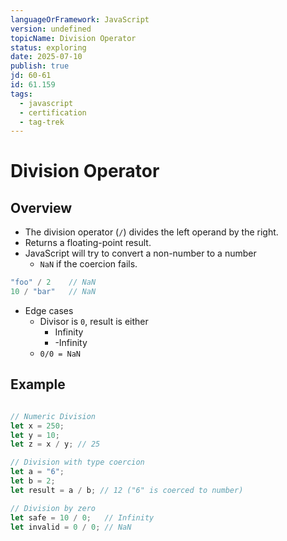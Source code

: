 ```yaml
---
languageOrFramework: JavaScript
version: undefined
topicName: Division Operator
status: exploring
date: 2025-07-10
publish: true
jd: 60-61
id: 61.159
tags:
  - javascript
  - certification
  - tag-trek
---
```


# Division Operator
## Overview
- The division operator (`/`) divides the left operand by the right.
- Returns a floating-point result.
- JavaScript will try to convert a non-number to a number
    - `NaN` if the coercion fails.
```javascript
"foo" / 2    // NaN
10 / "bar"   // NaN
```
- Edge cases
    - Divisor is `0`, result is either
        - Infinity
        - -Infinity
    - `0/0 = NaN`
## Example
```javascript

// Numeric Division
let x = 250;
let y = 10;
let z = x / y; // 25

// Division with type coercion
let a = "6";
let b = 2;
let result = a / b; // 12 ("6" is coerced to number)

// Division by zero
let safe = 10 / 0;   // Infinity
let invalid = 0 / 0; // NaN
```